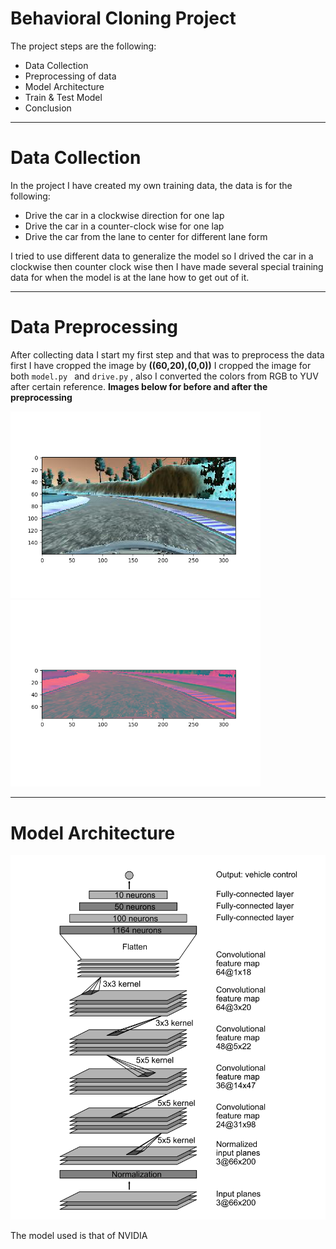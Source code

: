 # **Behavioral Cloning Project**

The project steps are the following:
* Data Collection
* Preprocessing of data
* Model Architecture
* Train & Test Model
* Conclusion

[//]: # (Image References)

[image1]: ./images/1.png "Image1 Before Preprocessing"
[image2]: ./images/2.png "Image1 After Preprocessing"
[image3]: ./images/1.png "Image2 Before Preprocessing"
[image4]: ./images/2.png "Image2 After Preprocessing"
[image5]: ./images/nVidia_model.png "NVIDIA CNN Model"

---

# **Data Collection**

In the project I have created my own training data, the data is for the following:
* Drive the car in a clockwise direction for one lap
* Drive the car in a counter-clock wise for one lap
* Drive the car from the lane to center for different lane form

I tried to use different data to generalize the model so I drived the car in a clockwise then counter clock wise then I have made several special training data for when the model is at the lane how to get out of it.

---

# **Data Preprocessing**

After collecting data I start my first step and that was to preprocess the data first I have cropped the image by **((60,20),(0,0))** I cropped the image for both  ```model.py ``` and ```drive.py``` , also I converted the colors from RGB to YUV after certain reference.
**Images below for before and after the preprocessing**

<img src="./images/1.png?raw=true" width="400px">

<img src="./images/2.png?raw=true" width="400px">

---

# **Model Architecture**

![alt text][image5]

The model used is that of NVIDIA 




